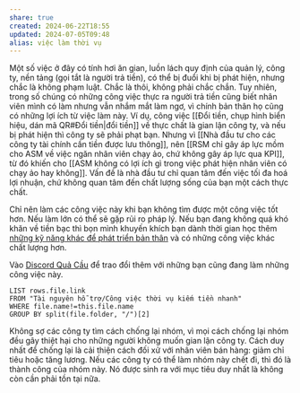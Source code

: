 ```yaml
---
share: true
created: 2024-06-22T18:55
updated: 2024-07-05T09:48
alias: việc làm thời vụ
---
```

Một số việc ở đây có tính hơi ăn gian, luồn lách quy định của quản lý, công ty, nền tảng (gọi tắt là người trả tiền), có thể bị đuổi khi bị phát hiện, nhưng chắc là không phạm luật. Chắc là thôi, không phải chắc chắn. Tuy nhiên, trong số chúng có những công việc thực ra người trả tiền cũng biết nhân viên mình có làm nhưng vẫn nhắm mắt làm ngơ, vì chính bản thân họ cũng có những lợi ích từ việc làm này. Ví dụ, công việc [[Đổi tiền, chụp hình biển hiệu, dán mã QR#Đổi tiền|đổi tiền]] về thực chất là gian lận công ty, và nếu bị phát hiện thì công ty sẽ phải phạt bạn. Nhưng vì [[Nhà đầu tư cho các công ty tài chính cần tiền được lưu thông]], nên [[RSM chỉ gây áp lực mồm cho ASM về việc ngăn nhân viên chạy ảo, chứ không gây áp lực qua KPI]], từ đó khiến cho [[ASM không có lợi ích gì trong việc phát hiện nhân viên có chạy ảo hay không]]. Vấn đề là nhà đầu tư chỉ quan tâm đến việc tối đa hoá lợi nhuận, chứ không quan tâm đến chất lượng sống của bạn một cách thực chất.

Chỉ nên làm các công việc này khi bạn không tìm được một công việc tốt hơn. Nếu làm lớn có thể sẽ gặp rủi ro pháp lý. Nếu bạn đang không quá khó khăn về tiền bạc thì bọn mình khuyến khích bạn dành thời gian học thêm [những kỹ năng khác để phát triển bản thân](https://doi-thoai.deno.dev/c1.Việc-thời-vụ-kiếm-tiền-nhanh.1) và có những công việc khác chất lượng hơn.

Vào [Discord Quả Cầu](https://doi-thoai.deno.dev/discordQC.Việc-thời-vụ-kiếm-tiền-nhanh.1) để trao đổi thêm với những bạn cũng đang làm những công việc này.

```dataview
LIST rows.file.link
FROM "Tài nguyên hỗ trợ/Công việc thời vụ kiếm tiền nhanh" 
WHERE file.name!=this.file.name
GROUP BY split(file.folder, "/")[2]
```

Không sợ các công ty tìm cách chống lại nhóm, vì mọi cách chống lại nhóm đều gây thiệt hại cho những người không muốn gian lận công ty. Cách duy nhất để chống lại là cải thiện cách đối xử với nhân viên bán hàng: giảm chỉ tiêu hoặc tăng lương. Nếu các công ty có thể làm nhóm này chết đi, thì đó là thành công của nhóm này. Nó được sinh ra với mục tiêu duy nhất là không còn cần phải tồn tại nữa.

